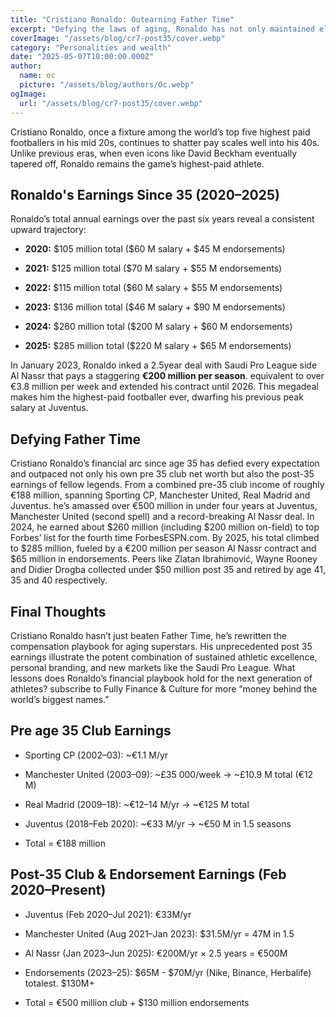 ```yaml
---
title: "Cristiano Ronaldo: Outearning Father Time"
excerpt: "Defying the laws of aging, Ronaldo has not only maintained elite performance at 40 but also shattered all compensation records since turning 35."
coverImage: "/assets/blog/cr7-post35/cover.webp"
category: "Personalities and wealth"
date: "2025-05-07T10:00:00.000Z"
author:
  name: oc
  picture: "/assets/blog/authors/Oc.webp"
ogImage:
  url: "/assets/blog/cr7-post35/cover.webp"
---
```


Cristiano Ronaldo, once a fixture among the world’s top five highest paid footballers in his mid 20s, continues to shatter pay scales well into his 40s. Unlike previous eras, when even icons like David Beckham eventually tapered off, Ronaldo remains the game’s highest-paid athlete. 

## Ronaldo's Earnings Since 35 (2020–2025)

Ronaldo’s total annual earnings over the past six years reveal a consistent upward trajectory:

- **2020:** \$105 million total (\$60 M salary + \$45 M endorsements) 

- **2021:** \$125 million total (\$70 M salary + \$55 M endorsements) 

- **2022:** \$115 million total (\$60 M salary + \$55 M endorsements)  

- **2023:** \$136 million total (\$46 M salary + \$90 M endorsements)  

- **2024:** \$260 million total (\$200 M salary + \$60 M endorsements)

- **2025:** \$285 million total (\$220 M salary + \$65 M endorsements) 

In January 2023, Ronaldo inked a 2.5year deal with Saudi Pro League side Al Nassr that pays a staggering **€200 million per season**. equivalent to over €3.8 million per week and extended his contract until 2026. This megadeal makes him the highest-paid footballer ever, dwarfing his previous peak salary at Juventus.

## Defying Father Time

Cristiano Ronaldo’s financial arc since age 35 has defied every expectation and outpaced not only his own pre 35 club net worth but also the post-35 earnings of fellow legends. From a combined pre-35 club income of roughly €188 million, spanning Sporting CP, Manchester United, Real Madrid and Juventus. he’s amassed over €500 million in under four years at Juventus, Manchester United (second spell) and a record-breaking Al Nassr deal. In 2024, he earned about $260 million (including $200 million on-field) to top Forbes’ list for the fourth time ForbesESPN.com. By 2025, his total climbed to $285 million, fueled by a €200 million per season Al Nassr contract and $65 million in endorsements. Peers like Zlatan Ibrahimović, Wayne Rooney and Didier Drogba collected under $50 million post 35 and retired by age 41, 35 and 40 respectively. 

## Final Thoughts

Cristiano Ronaldo hasn’t just beaten Father Time, he’s rewritten the compensation playbook for aging superstars. His unprecedented post 35 earnings illustrate the potent combination of sustained athletic excellence, personal branding, and new markets like the Saudi Pro League. What lessons does Ronaldo’s financial playbook hold for the next generation of athletes? subscribe to Fully Finance & Culture for more “money behind the world’s biggest names.”  


## Pre age 35 Club Earnings

- 	Sporting CP (2002–03): ~€1.1 M/yr


- 	Manchester United (2003–09): ~£35 000/week → ~£10.9 M total (€12 M)


- 	Real Madrid (2009–18): ~€12–14 M/yr → ~€125 M total 


- 	Juventus (2018–Feb 2020): ~€33 M/yr → ~€50 M in 1.5 seasons 


-   Total = €188 million


## Post-35 Club & Endorsement Earnings (Feb 2020–Present)


-	Juventus (Feb 2020–Jul 2021): €33M/yr

-	Manchester United (Aug 2021–Jan 2023): $31.5M/yr = 47M in 1.5 

-	Al Nassr (Jan 2023–Jun 2025): €200M/yr × 2.5 years = €500M

-	Endorsements (2023–25): $65M - $70M/yr (Nike, Binance, Herbalife)  totalest. $130M+ 

-   Total = €500 million club + $130 million endorsements
